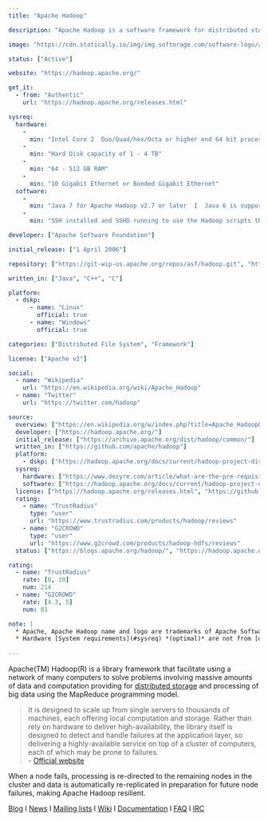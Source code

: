 ```yaml
---
title: "Apache Hadoop"

description: "Apache Hadoop is a software framework for distributed storage that facilitates using a network of many computers to solve problems involving massive amounts of data and computation using MapReduce programming model"

image: "https://cdn.statically.io/img/img.softorage.com/software-logo/apache-hadoop.png?h=64"

status: ["Active"]

website: "https://hadoop.apache.org/"

get_it:
  - from: "Authentic"
    url: "https://hadoop.apache.org/releases.html"

sysreq:
  hardware:
    -
      min: "Intel Core 2  Duo/Quad/hex/Octa or higher end 64 bit processor PC or Laptop (Minimum operating frequency of 2.5GHz)"
    -
      min: "Hard Disk capacity of 1 - 4 TB"
    -
      min: "64 - 512 GB RAM"
    -
      min: "10 Gigabit Ethernet or Bonded Gigabit Ethernet"
  software:
    -
      min: "Java 7 for Apache Hadoop v2.7 or later  I  Java 6 is supported by v2.6 or earlier"
    -
      min: "SSH installed and SSHD running to use the Hadoop scripts that manage remote Hadoop daemons"

developer: ["Apache Software Foundation"]

initial_release: ["1 April 2006"]

repository: ["https://git-wip-us.apache.org/repos/asf/hadoop.git", "https://github.com/apache/hadoop"]

written_in: ["Java", "C++", "C"]

platform:
  - dskp:
      - name: "Linux"
        official: true
      - name: "Windows"
        official: true

categories: ["Distributed File System", "Framework"]

license: ["Apache v2"]

social:
  - name: "Wikipedia"
    url: "https://en.wikipedia.org/wiki/Apache_Hadoop"
  - name: "Twitter"
    url: "https://twitter.com/hadoop"

source:
  overview: ["https://en.wikipedia.org/w/index.php?title=Apache_Hadoop&oldid=878713646", "https://hadoop.apache.org/", "https://hortonworks.com/apache/hadoop/"]
  developer: ["https://hadoop.apache.org/"]
  initial_release: ["https://archive.apache.org/dist/hadoop/common/"]
  written_in: ["https://github.com/apache/hadoop"]
  platform:
    - dskp: ["https://hadoop.apache.org/docs/current/hadoop-project-dist/hadoop-common/SingleCluster.html", "https://wiki.apache.org/hadoop/Hadoop2OnWindows"]
  sysreq:
    hardware: ["https://www.dezyre.com/article/what-are-the-pre-requisites-to-learn-hadoop/170"]
    software: ["https://hadoop.apache.org/docs/current/hadoop-project-dist/hadoop-common/SingleCluster.html", "https://wiki.apache.org/hadoop/HadoopJavaVersions"]
  license: ["https://hadoop.apache.org/releases.html", "https://github.com/apache/hadoop/blob/trunk/LICENSE.txt"]
  rating:
    - name: "TrustRadius"
      type: "user"
      url: "https://www.trustradius.com/products/hadoop/reviews"
    - name: "G2CROWD"
      type: "user"
      url: "https://www.g2crowd.com/products/hadoop-hdfs/reviews"
  status: ["https://blogs.apache.org/hadoop/", "https://hadoop.apache.org/"]

rating:
  - name: "TrustRadius"
    rate: [8, 10]
    num: 214
  - name: "G2CROWD"
    rate: [4.3, 5]
    num: 81

note: |
  * Apache, Apache Hadoop name and logo are trademarks of Apache Software Foundation.
  * Hardware [System requirements](#sysreq) *(optimal)* are not from [official website](https://hadoop.apache.org/).
  
---
```

  Apache(TM) Hadoop(R) is a library framework that facilitate using a network of many computers to solve problems involving massive amounts of data and computation providing for [distributed storage](/categories/distributed-file-system) and processing of big data using the MapReduce programming model.
  
  > It is designed to scale up from single servers to thousands of machines, each offering local computation and storage. Rather than rely on hardware to deliver high-availability, the library itself is designed to detect and handle failures at the application layer, so delivering a highly-available service on top of a cluster of computers, each of which may be prone to failures.  
  > \- [Official website](https://hadoop.apache.org/)
  
  When a node fails, processing is re-directed to the remaining nodes in the cluster and data is automatically re-replicated in preparation for future node failures, making Apache Hadoop resilient.
  
  [Blog](https://blogs.apache.org/hadoop/)  I  [News](https://hadoop.apache.org/news.html)  I  [Mailing lists](https://hadoop.apache.org/mailing_lists.html)  I  [Wiki](https://wiki.apache.org/hadoop)  I  [Documentation](https://hadoop.apache.org/docs/current/)  I  [FAQ](https://wiki.apache.org/hadoop/FAQ)  I  [IRC](https://webchat.freenode.net/?channels=hadoop)
  

